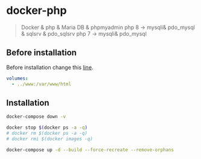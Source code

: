 # docker-php

> Docker & php & Maria DB & phpmyadmin 
> php 8 -> mysqli& pdo_mysql & sqlsrv & pdo_sqlsrv
> php 7 -> mysqli& pdo_mysql  

## Before installation

Before installation change this [line](https://github.com/emalherbi/docker/blob/main/docker-compose.yml).

```yml
volumes:
  - ../www:/var/www/html
```

## Installation

```bash
docker-compose down -v

docker stop $(docker ps -a -q)
# docker rm $(docker ps -a -q)
# docker rmi $(docker images -q)

docker-compose up -d --build --force-recreate --remove-orphans
```
